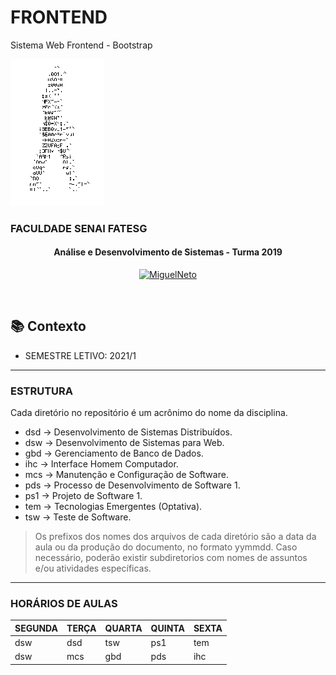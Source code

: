# FRONTEND
Sistema Web Frontend - Bootstrap

![homem Letra](https://github.com/MiguellNeto/FATESG---LISTA-DE-ALUNO---ADS04/blob/main/homem-letras.gif)

###   FACULDADE SENAI FATESG
 <h4 align="center">
   Análise e Desenvolvimento de Sistemas - Turma 2019
</h4>
<p align="center">
  <a href="https://gitlab.com/miguelneto.artes">
    <img alt="MiguelNeto" src="https://img.shields.io/badge/MiguelNeto-GitLab-green">
  </a>
</p>
<br>

## 📚 Contexto
- SEMESTRE LETIVO: 2021/1
---
### ESTRUTURA
Cada diretório no repositório é um acrônimo do nome da disciplina.

-  dsd -> Desenvolvimento de Sistemas Distribuídos.
-  dsw -> Desenvolvimento de Sistemas para Web.
-  gbd -> Gerenciamento de Banco de Dados.
-  ihc -> Interface Homem Computador.
-  mcs -> Manutenção e Configuração de Software.
-  pds -> Processo de Desenvolvimento de Software 1.
-  ps1 -> Projeto de Software 1.
-  tem -> Tecnologias Emergentes (Optativa).
-  tsw -> Teste de Software.

> Os prefixos dos nomes dos arquivos de cada diretório são a data da aula ou da produção do documento, no formato yymmdd. Caso necessário, poderão existir subdiretorios com nomes de assuntos e/ou atividades específicas. 
---
### HORÁRIOS DE AULAS

| SEGUNDA | TERÇA | QUARTA | QUINTA | SEXTA |
| ------- | ----- | -------| -------| ------|
| dsw | dsd | tsw | ps1 | tem |
| dsw | mcs | gbd | pds | ihc |




